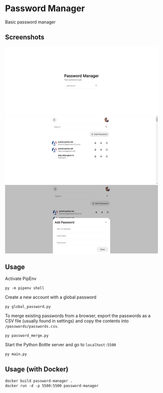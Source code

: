 # Password Manager

Basic password manager

## Screenshots

![](2022-11-12-15-33-37.png)
![](2022-11-12-15-33-58.png)
![](2022-11-12-15-34-21.png)

## Usage

Activate PipEnv

```
py -m pipenv shell
```

Create a new account with a global password

```
py global_password.py
```

To merge existing passwords from a browser, export the passwords as a CSV file (usually found in settings) and copy the contents into `/passwords/passwords.csv`.

```
py password_merge.py
```

Start the Python Bottle server and go to `localhost:5500`

```
py main.py
```

## Usage (with Docker)

```
docker build password-manager .
docker run -d -p 5500:5500 password-manager
```
